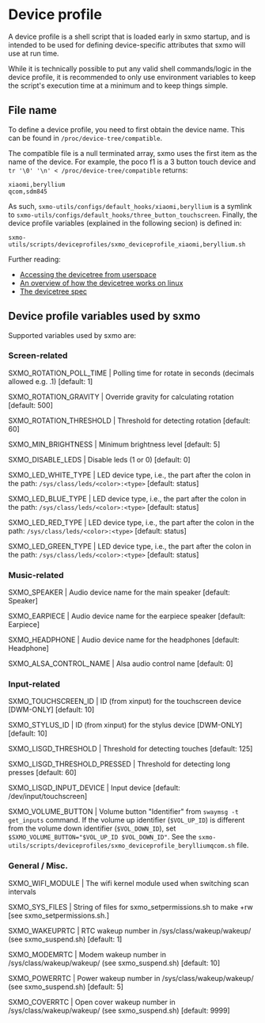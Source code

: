 # Device profile

A device profile is a shell script that is loaded early in sxmo startup, and is
intended to be used for defining device-specific attributes that sxmo will use
at run time.

While it is technically possible to put any valid shell commands/logic in the
device profile, it is recommended to only use environment variables to keep the
script's execution time at a minimum and to keep things simple.


## File name

To define a device profile, you need to first obtain the device name. This can
be found in `/proc/device-tree/compatible`.

The compatible file is a null terminated array, sxmo uses the first item as the
name of the device. For example, the poco f1 is a 3 button touch device and
`tr '\0' '\n' < /proc/device-tree/compatible` returns:

```
xiaomi,beryllium
qcom,sdm845
```

As such, `sxmo-utils/configs/default_hooks/xiaomi,beryllium`
is a symlink to `sxmo-utils/configs/default_hooks/three_button_touchscreen`.
Finally, the device profile variables (explained in the following secion) is defined in:

`sxmo-utils/scripts/deviceprofiles/sxmo_deviceprofile_xiaomi,beryllium.sh`

Further reading:
 - [Accessing the devicetree from userspace](https://www.kernel.org/doc/html/latest/admin-guide/abi-testing.html#abi-sys-firmware-devicetree)
 - [An overview of how the devicetree works on linux](https://www.kernel.org/doc/html/latest/devicetree/usage-model.html)
 - [The devicetree spec](https://github.com/devicetree-org/devicetree-specification/releases)

## Device profile variables used by sxmo
Supported variables used by sxmo are:

### Screen-related
SXMO_ROTATION_POLL_TIME		| Polling time for rotate in seconds (decimals allowed e.g. .1) [default: 1]

SXMO_ROTATION_GRAVITY		| Override gravity for calculating rotation [default: 500]

SXMO_ROTATION_THRESHOLD		| Threshold for detecting rotation [default: 60]

SXMO_MIN_BRIGHTNESS		| Minimum brightness level [default: 5]

SXMO_DISABLE_LEDS		| Disable leds (1 or 0) [default: 0]

SXMO_LED_WHITE_TYPE		| LED device type, i.e., the part after the colon in the path: `/sys/class/leds/<color>:<type>` [default: status]

SXMO_LED_BLUE_TYPE		| LED device type, i.e., the part after the colon in the path: `/sys/class/leds/<color>:<type>` [default: status]

SXMO_LED_RED_TYPE		| LED device type, i.e., the part after the colon in the path: `/sys/class/leds/<color>:<type>` [default: status]

SXMO_LED_GREEN_TYPE		| LED device type, i.e., the part after the colon in the path: `/sys/class/leds/<color>:<type>` [default: status]

### Music-related
SXMO_SPEAKER			| Audio device name for the main speaker [default: Speaker]

SXMO_EARPIECE			| Audio device name for the earpiece speaker [default: Earpiece]

SXMO_HEADPHONE			| Audio device name for the headphones [default: Headphone]

SXMO_ALSA_CONTROL_NAME	| Alsa audio control name [default: 0]

### Input-related
SXMO_TOUCHSCREEN_ID 		| ID (from xinput) for the touchscreen device [DWM-ONLY] [default: 10]

SXMO_STYLUS_ID			| ID (from xinput) for the stylus device [DWM-ONLY] [default: 10]

SXMO_LISGD_THRESHOLD		| Threshold for detecting touches [default: 125]

SXMO_LISGD_THRESHOLD_PRESSED	| Threshold for detecting long presses [default: 60]

SXMO_LISGD_INPUT_DEVICE		| Input device [default: /dev/input/touchscreen]

SXMO_VOLUME_BUTTON		| Volume button "Identifier" from `swaymsg -t get_inputs` command. If the volume up identifier (`$VOL_UP_ID`) is different from the volume down identifier (`$VOL_DOWN_ID`), set `$SXMO_VOLUME_BUTTON="$VOL_UP_ID $VOL_DOWN_ID"`. See the `sxmo-utils/scripts/deviceprofiles/sxmo_deviceprofile_berylliumqcom.sh` file.

### General / Misc.
SXMO_WIFI_MODULE		| The wifi kernel module used when switching scan intervals

SXMO_SYS_FILES			| String of files for sxmo_setpermissions.sh to make +rw [see sxmo_setpermissions.sh.]

SXMO_WAKEUPRTC			| RTC wakeup number in /sys/class/wakeup/wakeup<number>/ (see sxmo_suspend.sh) [default: 1]

SXMO_MODEMRTC			| Modem wakeup number in /sys/class/wakeup/wakeup<number>/ (see sxmo_suspend.sh) [default: 10]

SXMO_POWERRTC			| Power wakeup number in /sys/class/wakeup/wakeup<number>/ (see sxmo_suspend.sh) [default: 5]

SXMO_COVERRTC			| Open cover wakeup number in /sys/class/wakeup/wakeup<number>/ (see sxmo_suspend.sh) [default: 9999]

